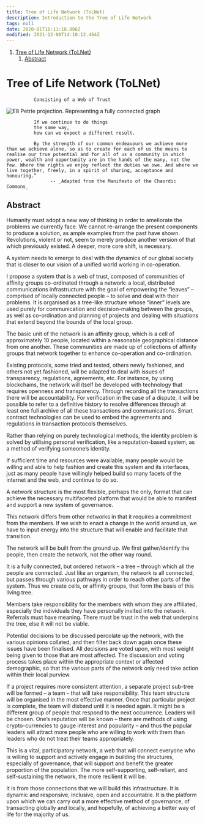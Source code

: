 ```yaml
---
title: Tree of Life Network (ToLNet)
description: Introduction to the Tree of Life Network
tags: null
date: 2020-01T16:11:18.886Z
modified: 2021-12-08T14:10:12.464Z
---
```


1. [Tree of Life Network (ToLNet)](#tree-of-life-network-tolnet)
   1. [Abstract](#abstract)

# Tree of Life Network (ToLNet)

              Consisting of a Web of Trust

![E8 Petrie projection. Representing a fully connected graph](/posts/img/tol/01-E8_projection.png)

              If we continue to do things
              the same way,
              how can we expect a different result.

              By the strength of our common endeavours we achieve more than we achieve alone, so as to create for each of us the means to realise our true potential and for all of us a community in which power, wealth and opportunity are in the hands of the many, not the few. Where the rights we enjoy reflect the duties we owe. And where we live together, freely, in a spirit of sharing, acceptance and honouring.”
                    -- _Adapted from the Manifesto of the Chaordic Commons_

## Abstract

Humanity must adopt a new way of thinking in order to ameliorate the problems we currently face. We cannot re-arrange the present components to produce a solution, as ample examples from the past have shown. Revolutions, violent or not, seem to merely produce another version of that which previously existed. A deeper, more core shift, is necessary.

A system needs to emerge to deal with the dynamics of our global society that is closer to our vision of a unified world working in co-operation.

I propose a system that is a web of trust, composed of communities of affinity groups co-ordinated through a network: a local, distributed communications infrastructure with the goal of empowering the “leaves” – comprised of locally connected people – to solve and deal with their problems. It is organised as a tree-like structure whose “inner” levels are used purely for communication and decision-making between the groups, as well as co-ordination and planning of projects and dealing with situations that extend beyond the bounds of the local group.

The basic unit of the network is an affinity group, which is a cell of approximately 10 people, located within a reasonable geographical distance from one another. These communities are made up of collections of affinity groups that network together to enhance co-operation and co-ordination.

Existing protocols, some tried and tested, others newly fashioned, and others not yet fashioned, will be adapted to deal with issues of transparency, regulations, agreements, etc. For instance, by using blockchains, the network will itself be developed with technology that requires openness and transparency. Through recording all the transactions there will be accountability. For verification in the case of a dispute, it will be possible to refer to a definitive history to resolve differences through at least one full archive of all these transactions and communications. Smart contract technologies can be used to embed the agreements and regulations in transaction protocols themselves.

Rather than relying on purely technological methods, the identity problem is solved by utilising personal verification, like a reputation-based system,
as a method of verifying someone’s identity.

If sufficient time and resources were available, many people would be willing and able to help fashion and create this system and its interfaces, just as many people have willingly helped build so many facets of the internet and the web, and continue to do so.

A network structure is the most flexible, perhaps the only, format that can achieve the necessary multifaceted platform that would be able to manifest and support a new system of governance.

This network differs from other networks in that it requires a commitment from the members. If we wish to enact a change in the world around us, we have to input energy into the structure that will enable and facilitate that transition.

The network will be built from the ground up. We first gather/identify the people, then create the network, not the other way round.

It is a fully connected, but ordered network – a tree – through which all the people are connected. Just like an organism, the network is all connected, but passes through various pathways in order to reach other parts of the system. Thus we create cells, or affinity groups, that form the basis of this living tree.

Members take responsibility for the members with whom they are affiliated, especially the individuals they have personally invited into the network. Referrals must have meaning. There must be trust in the web that underpins the tree, else it will not be viable.

Potential decisions to be discussed percolate up the network, with the various opinions collated, and then filter back down again once these issues have been finalised. All decisions are voted upon, with most weight being given to those that are most affected. The discussion and voting process takes place within the appropriate context or affected demographic, so that the various parts of the network only need take action within their local purview.

If a project requires more consistent attention, a separate project sub-tree will be formed – a team – that will take responsibility. This team structure will be organised in the most effective manner. Once that particular project is complete, the team will disband until it is needed again. It might be a different group of people that respond to the next occurrence. Leaders will be chosen. One’s reputation will be known – there are methods of using crypto-currencies to gauge interest and popularity – and thus the popular leaders will attract more people who are willing to work with them than leaders who do not treat their teams appropriately.

This is a vital, participatory network, a web that will connect everyone who is willing to support and actively engage in building the structures, especially of governance, that will support and benefit the greater proportion of the population. The more self-supporting, self-reliant, and self-sustaining the network, the more resilient it will be.

It is from those connections that we will build this infrastructure. It is dynamic and responsive, inclusive, open and accountable. It is the platform upon which we can carry out a more effective method of governance, of transacting globally and locally, and hopefully, of achieving a better way of life for the majority of us.

